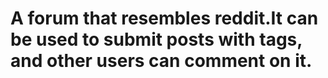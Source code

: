 # A forum that resembles reddit.It can be used to submit posts with tags, and other users can comment on it.

